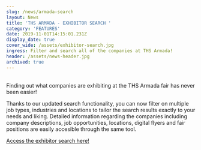 ```yaml
---
slug: /news/armada-search
layout: News
title: 'THS ARMADA - EXHIBITOR SEARCH '
category: 'FEATURES'
date: 2019-11-01T14:15:01.231Z
display_date: true
cover_wide: /assets/exhibitor-search.jpg
ingress: Filter and search all of the companies at THS Armada!
header: /assets/news-header.jpg
archived: true
---
```

<br/>
Finding out what companies are exhibiting at the THS Armada fair has never been easier!

Thanks to our updated search functionality, you can now filter on multiple job types, industries and locations to tailor the search results exactly to your needs and liking. Detailed information regarding the companies including company descriptions, job opportunities, locations, digital flyers and fair positions are easily accesible through the same tool.

[Access the exhibitor search here!](/exhibitors/)

